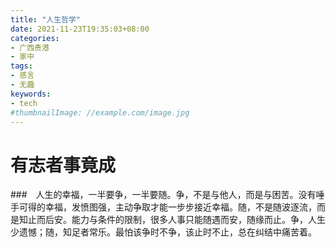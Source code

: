 ```yaml
---
title: "人生哲学"
date: 2021-11-23T19:35:03+08:00
categories:
- 广西贵港
- 家中
tags:
- 感言
- 无趣
keywords:
- tech
#thumbnailImage: //example.com/image.jpg
---
```

# 有志者事竟成

###　人生的幸福，一半要争，一半要随。争，不是与他人，而是与困苦。没有唾手可得的幸福，发愤图强，主动争取才能一步步接近幸福。随，不是随波逐流，而是知止而后安。能力与条件的限制，很多人事只能随遇而安，随缘而止。争，人生少遗憾；随，知足者常乐。最怕该争时不争，该止时不止，总在纠结中痛苦着。

<!--more-->
